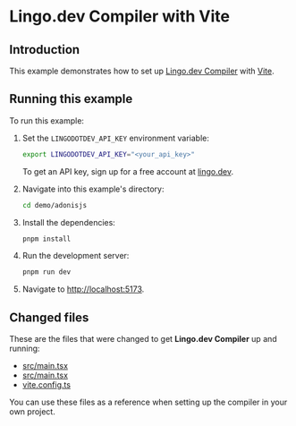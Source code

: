 # Lingo.dev Compiler with Vite

## Introduction

This example demonstrates how to set up [Lingo.dev Compiler](https://lingo.dev/en/compiler/) with [Vite](https://vite.dev/).

## Running this example

To run this example:

1. Set the `LINGODOTDEV_API_KEY` environment variable:

   ```bash
   export LINGODOTDEV_API_KEY="<your_api_key>"
   ```

   To get an API key, sign up for a free account at [lingo.dev](https://lingo.dev).

2. Navigate into this example's directory:

   ```bash
   cd demo/adonisjs
   ```

3. Install the dependencies:

   ```bash
   pnpm install
   ```

4. Run the development server:

   ```bash
   pnpm run dev
   ```

5. Navigate to <http://localhost:5173>.

## Changed files

These are the files that were changed to get **Lingo.dev Compiler** up and running:

- [src/main.tsx](./src/App.tsx)
- [src/main.tsx](./src/main.tsx)
- [vite.config.ts](./vite.config.ts)

You can use these files as a reference when setting up the compiler in your own project.
